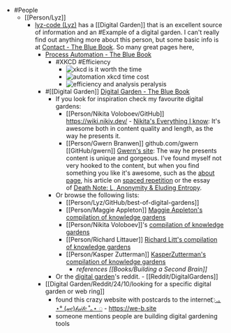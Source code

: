 - #People
	- [[Person/Lyz]]
		- [lyz-code (Lyz)](https://github.com/lyz-code) has a [[Digital Garden]] that is an excellent source of information and an #Example of a digital garden. I can't really find out anything more about this person, but some basic info is at [Contact - The Blue Book](https://lyz-code.github.io/blue-book/contact/). So many great pages here,
			- [Process Automation - The Blue Book](https://lyz-code.github.io/blue-book/process_automation/)
				- #XKCD #Efficiency
					- ![xkcd is it worth the time](https://lyz-code.github.io/blue-book/img/is_it_worth_the_time.png)
					- ![automation xkcd time cost](https://lyz-code.github.io/blue-book/img/automation.png)
					- ![efficiency and analysis peralysis](https://lyz-code.github.io/blue-book/img/efficiency.png)
			- #[[Digital Garden]] [Digital Garden - The Blue Book](https://lyz-code.github.io/blue-book/digital_garden/)
				- If you look for inspiration check my favourite digital gardens:
					- [[Person/Nikita Voloboev/GitHub]] https://wiki.nikiv.dev/ - [Nikita's Everything I know](https://wiki.nikitavoloboev.xyz/): It's awesome both in content quality and length, as the way he presents it.
					- [[Person/Gwern Branwen]] github.com/gwern [[GitHub/gwern]] [Gwern's site](https://www.gwern.net/index): The way he presents content is unique and gorgeous. I've found myself not very hooked to the content, but when you find something you like it's awesome, such as the [about page](https://www.gwern.net/About), his article on [spaced repetition](https://www.gwern.net/Spaced-repetition) or the essay of [Death Note: L, Anonymity & Eluding Entropy](https://www.gwern.net/Death-Note-Anonymity).
				- Or browse the following lists:
					- [[Person/Lyz/GitHub/best-of-digital-gardens]]
					- [[Person/Maggie Appleton]] [Maggie Appleton's compilation of knowledge gardens](https://github.com/MaggieAppleton/digital-gardeners)
					- [[Person/Nikita Voloboev]]'s [compilation of knowledge gardens](https://wiki.nikitavoloboev.xyz/other/wiki-workflow#similar-wikis-i-liked)
					- [[Person/Richard Littauer]] [Richard Litt's compilation of knowledge gardens](https://github.com/RichardLitt/meta-knowledge)
					- [[Person/Kasper Zutterman]] [KasperZutterman's compilation of knowledge gardens](https://github.com/KasperZutterman/Second-Brain)
						- *references [[Books/Building a Second Brain]]*
				- Or the [digital garden](https://www.reddit.com/r/DigitalGardens/)'s reddit. - [[Reddit/DigitalGardens]]
			- [[Digital Garden/Reddit/24/10/looking for a specific digital garden or web ring]]
				- found this crazy website with postcards to the internet [҉ .｡⋆° (𝓌𝑒)𝒷𝓈𝒾𝓉𝑒 ˚｡⋆ ◌](https://we-b.site/) - https://we-b.site
				- someone mentions people are building digital gardening tools